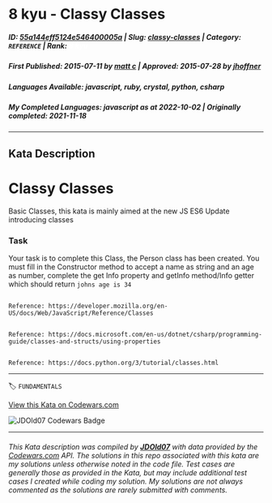 # 8 kyu - Classy Classes

##### **ID**: [55a144eff5124e546400005a](https://www.codewars.com/kata/55a144eff5124e546400005a) | **Slug**: [classy-classes](https://www.codewars.com/kata/55a144eff5124e546400005a) | **Category**: `REFERENCE` | **Rank**: <span style="color:white">8 kyu</span>

##### **First Published**: 2015-07-11 ***by*** [matt c](https://www.codewars.com/users/matt%20c) | **Approved**: 2015-07-28 ***by*** [jhoffner](https://www.codewars.com/users/jhoffner)

##### **Languages Available**: javascript, ruby, crystal, python, csharp

##### **My Completed Languages**: javascript ***as at*** 2022-10-02 | **Originally completed**: 2021-11-18

---

## Kata Description


# Classy Classes 



Basic Classes, this kata is mainly aimed at the new JS ES6 Update introducing classes



### Task 



Your task is to complete this Class, the Person class has been created. You must fill in the Constructor method to accept a name as string and an age as number, complete the get Info property and getInfo method/Info getter which should return <code>johns age is 34</code>



```if:javascript

Reference: https://developer.mozilla.org/en-US/docs/Web/JavaScript/Reference/Classes

```

```if:csharp

Reference: https://docs.microsoft.com/en-us/dotnet/csharp/programming-guide/classes-and-structs/using-properties

```

```if:python

Reference: https://docs.python.org/3/tutorial/classes.html

```

---


🏷 `FUNDAMENTALS`


[View this Kata on Codewars.com](https://www.codewars.com/kata/55a144eff5124e546400005a)

![](https://www.codewars.com/users/jdold07/badges/large "JDOld07 Codewars Badge")

---

###### *This Kata description was compiled by [**JDOld07**](https://tpstech.dev) with data provided by the [Codewars.com](https://www.codewars.com) API.  The solutions in this repo associated with this kata are my solutions unless otherwise noted in the code file.  Test cases are generally those as provided in the Kata, but may include additional test cases I created while coding my solution.  My solutions are not always commented as the solutions are rarely submitted with comments.*
